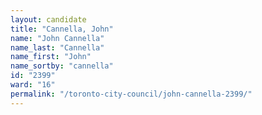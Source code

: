 ```yaml
---
layout: candidate
title: "Cannella, John"
name: "John Cannella"
name_last: "Cannella"
name_first: "John"
name_sortby: "cannella"
id: "2399"
ward: "16"
permalink: "/toronto-city-council/john-cannella-2399/"
---
```

